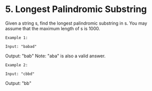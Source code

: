 # 5. Longest Palindromic Substring

Given a string s, find the longest palindromic substring in
        s. You may assume that the maximum length of s is 1000.
    

    Example 1:

    Input: "babad"
Output: "bab"
Note: "aba" is also a valid answer.

    Example 2:

    Input: "cbbd"
Output: "bb"